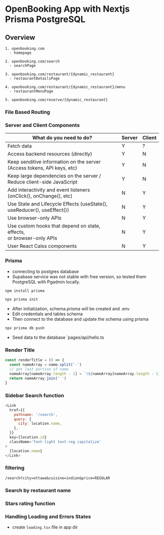 # OpenBooking App with Nextjs Prisma PostgreSQL

## Overview

```text
1. openbooking.com
  - homepage

2. openbooking.com/search
  - searchPage

3. openbooking.com/restaurant/{dynamic_restaurant}
  - restaurantDetailsPage

4. openbooking.com/restaurant/{dynamic_restaurant}/menu
  - restaurantMenuPage

5. openbooking.com/reserve/{dynamic_restaurant}

```

### File Based Routing

### Server and Client Components

| What do you need to do?                                                     | Server | Client |
| --------------------------------------------------------------------------- | ------ | ------ |
| Fetch data                                                                  | Y      | ?      |
| Access backend resources (directly)                                         | Y      | N      |
| Keep senditive information on the server<br>(Access tokens, API keys, etc)  | Y      | N      |
| Keep large dependencies on the server / <br>Reduce client-side JavaScript   | Y      | N      |
| Add interactivity and event listeners <br>(onClick(), onChange(), etc)      | N      | Y      |
| Use State and Lifecycle Effects (useState(), <br>useReducer(), useEffect()) | N      | Y      |
| Use browser-only APIs                                                       | N      | Y      |
| Use custom hooks that depend on state, effects,<br>or browser-only APIs     | N      | Y      |
| User React Calss components                                                 | N      | Y      |

### Prisma

- connecting to postgres database
- Supabase service was not stable with free version, so tested them PostgreSQL with Pgadmin locally.

```bash
npm install prisma

npx prisma init
```

- After initialization, schema.prisma will be created and .env
- Edit credentials and tables schema
- Then connect to the database and update the schema using prisma

```bash
npx prisma db push
```

- Seed data to the database
  `pages/api/hello.ts

### Render Title

```javascript
const renderTitle = () => {
  const nameArray = name.split('-')
  // get last portion of name
  nameArray[nameArray.length - 1] = `(${nameArray[nameArray.length - 1]})`
  return nameArray.join(' ')
}
```

### Sidebar Search function

```javascript
<Link
  href={{
    pathname: '/search',
    query: {
      city: location.name,
    },
  }}
  key={location.id}
  className='font-light text-reg capitalize'
>
  {location.name}
</Link>
```

### filtering

`/search?city=ottawa&cuisine=indian&price=REGULAR`

### Search by restaurant name

### Stars rating function

### Handling Loading and Errors States

- create `loading.tsx` file in app dir
